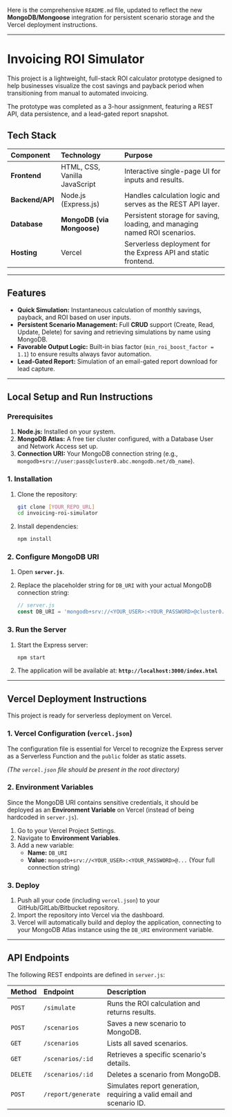 Here is the comprehensive `README.md` file, updated to reflect the new **MongoDB/Mongoose** integration for persistent scenario storage and the Vercel deployment instructions.

-----

# Invoicing ROI Simulator

This project is a lightweight, full-stack ROI calculator prototype designed to help businesses visualize the cost savings and payback period when transitioning from manual to automated invoicing.

The prototype was completed as a 3-hour assignment, featuring a REST API, data persistence, and a lead-gated report snapshot.

## Tech Stack

| Component | Technology | Purpose |
| :--- | :--- | :--- |
| **Frontend** | HTML, CSS, Vanilla JavaScript | Interactive single-page UI for inputs and results. |
| **Backend/API** | Node.js (Express.js) | Handles calculation logic and serves as the REST API layer. |
| **Database** | **MongoDB (via Mongoose)** | Persistent storage for saving, loading, and managing named ROI scenarios. |
| **Hosting** | Vercel | Serverless deployment for the Express API and static frontend. |

-----

## Features

  * **Quick Simulation:** Instantaneous calculation of monthly savings, payback, and ROI based on user inputs.
  * **Persistent Scenario Management:** Full **CRUD** support (Create, Read, Update, Delete) for saving and retrieving simulations by name using MongoDB.
  * **Favorable Output Logic:** Built-in bias factor (`min_roi_boost_factor = 1.1`) to ensure results always favor automation.
  * **Lead-Gated Report:** Simulation of an email-gated report download for lead capture.

-----

## Local Setup and Run Instructions

### Prerequisites

1.  **Node.js:** Installed on your system.
2.  **MongoDB Atlas:** A free tier cluster configured, with a Database User and Network Access set up.
3.  **Connection URI:** Your MongoDB connection string (e.g., `mongodb+srv://user:pass@cluster0.abc.mongodb.net/db_name`).

### 1\. Installation

1.  Clone the repository:
    ```bash
    git clone [YOUR_REPO_URL]
    cd invoicing-roi-simulator
    ```
2.  Install dependencies:
    ```bash
    npm install
    ```

### 2\. Configure MongoDB URI

1.  Open **`server.js`**.

2.  Replace the placeholder string for `DB_URI` with your actual MongoDB connection string:

    ```javascript
    // server.js
    const DB_URI = 'mongodb+srv://<YOUR_USER>:<YOUR_PASSWORD>@cluster0.abcde.mongodb.net/roi_calculator_db?retryWrites=true&w=majority'; 
    ```

### 3\. Run the Server

1.  Start the Express server:
    ```bash
    npm start
    ```
2.  The application will be available at: **`http://localhost:3000/index.html`**

-----

## Vercel Deployment Instructions

This project is ready for serverless deployment on Vercel.

### 1\. Vercel Configuration (`vercel.json`)

The configuration file is essential for Vercel to recognize the Express server as a Serverless Function and the `public` folder as static assets.

*(The `vercel.json` file should be present in the root directory)*

### 2\. Environment Variables

Since the MongoDB URI contains sensitive credentials, it should be deployed as an **Environment Variable** on Vercel (instead of being hardcoded in `server.js`).

1.  Go to your Vercel Project Settings.
2.  Navigate to **Environment Variables**.
3.  Add a new variable:
      * **Name:** `DB_URI`
      * **Value:** `mongodb+srv://<YOUR_USER>:<YOUR_PASSWORD>@...` (Your full connection string)

### 3\. Deploy

1.  Push all your code (including `vercel.json`) to your GitHub/GitLab/Bitbucket repository.
2.  Import the repository into Vercel via the dashboard.
3.  Vercel will automatically build and deploy the application, connecting to your MongoDB Atlas instance using the `DB_URI` environment variable.

-----

## API Endpoints

The following REST endpoints are defined in `server.js`:

| Method | Endpoint | Description |
| :--- | :--- | :--- |
| `POST` | `/simulate` | Runs the ROI calculation and returns results. |
| `POST` | `/scenarios` | Saves a new scenario to MongoDB. |
| `GET` | `/scenarios` | Lists all saved scenarios. |
| `GET` | `/scenarios/:id` | Retrieves a specific scenario's details. |
| `DELETE` | `/scenarios/:id` | Deletes a scenario from MongoDB. |
| `POST` | `/report/generate` | Simulates report generation, requiring a valid email and scenario ID. |
